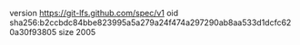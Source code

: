 version https://git-lfs.github.com/spec/v1
oid sha256:b2ccbdc84bbe823995a5a279a24f474a297290ab8aa533d1dcfc620a30f93805
size 2005
